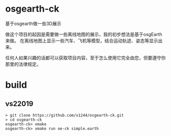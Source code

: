 # osgearth-ck
基于osgearth做一些3D展示

做这个项目的起因是需要做一些离线地图的展示，我的初步想法是基于osgEarth来做。
在离线地图上显示一些汽车、飞机等模型，结合运动轨迹、姿态等显示出来。

任何人如果兴趣的话都可以获取项目内容，至于怎么使用它完全由您，但要遵守你那里的法律规定。

# build
## vs22019
```
> git clone https://github.com/x1244/osgearth-ck.git
> cd osgearth-ck
osgearth-ck> xmake
osgearth-ck> xmake run oe-ck simple.earth
```
